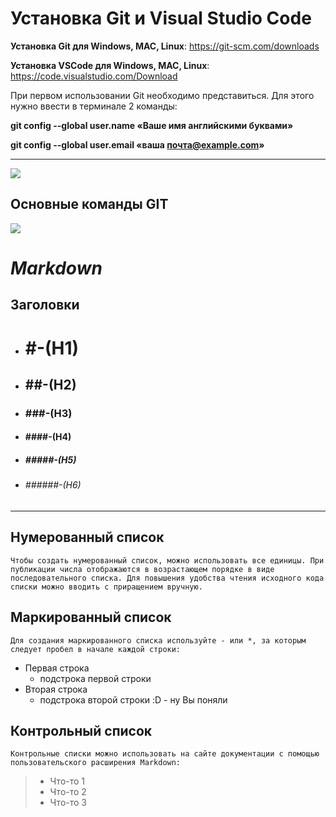 # Установка Git и Visual Studio Code #

**Установка Git для Windows, MAC, Linux**: https://git-scm.com/downloads

**Установка VSCode для Windows, MAC, Linux**: https://code.visualstudio.com/Download

При первом использовании Git необходимо представиться.  Для этого нужно ввести в терминале 2 команды:




**git config --global user.name «Ваше имя английскими буквами»**

**git config --global user.email «ваша почта@example.com»**

---

![](11.png)







## Основные команды GIT
![](22.png)


# *Markdown* 
## Заголовки
- # #-(H1)

- ## ##-(H2)

- ### ###-(H3)

- #### ####-(H4)

- ##### #####-(H5)

- ###### ######-(H6)

***
## Нумерованный список
    Чтобы создать нумерованный список, можно использовать все единицы. При публикации числа отображаются в возрастающем порядке в виде последовательного списка. Для повышения удобства чтения исходного кода списки можно вводить с приращением вручную.

## Маркированный список

    Для создания маркированного списка используйте - или *, за которым следует пробел в начале каждой строки:
* Первая строка 
  - подстрока первой строки
* Вторая строка
  - подстрока второй строки :D - ну Вы поняли



## Контрольный список
    Контрольные списки можно использовать на сайте документации с помощью пользовательского расширения Markdown:
    


>* Что-то 1
>* Что-то 2
>* Что-то 3


